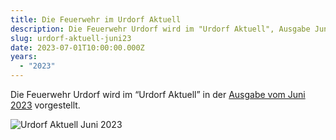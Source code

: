 ```yaml
---
title: Die Feuerwehr im Urdorf Aktuell
description: Die Feuerwehr Urdorf wird im "Urdorf Aktuell", Ausgabe Juni 2023 vorgestellt.
slug: urdorf-aktuell-juni23
date: 2023-07-01T10:00:00.000Z
years:
  - "2023"
---
```

Die Feuerwehr Urdorf wird im “Urdorf Aktuell” in der [Ausgabe vom Juni 2023](https://www.urdorf.ch/_docn/4510532/Urdorf_aktuell_Juni_2023_Web_Version.pdf) vorgestellt.

![Urdorf Aktuell Juni 2023](news/urdorf-aktuell-juni-2023.png)